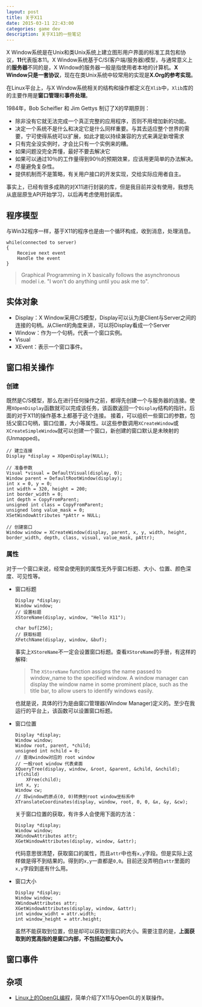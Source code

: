 ```yaml
---
layout: post
title: 关于X11
date: 2015-03-11 22:43:00
categories: game dev 
description: 关于X11的一些笔记
---
```



X Window系统是在Unix和类Unix系统上建立图形用户界面的标准工具包和协议，**11**代表版本11。X Window系统基于C/S(客户端/服务器)模型，与通常意义上的**服务器**不同的是，X Window的服务器一般是指使用者本地的计算机。**X Window只是一套协议**，现在在类Unix系统中较常用的实现是**X.Org的参考实现**。

在Linux平台上，与X Window系统相关的结构和操作都定义在`Xlib`中，`Xlib`库的的主要作用是**窗口管理**和**事件处理**。

1984年，Bob Scheifler 和 Jim Gettys 制订了X的早期原则：

- 除非没有它就无法完成一个真正完整的应用程序，否则不用增加新的功能。
- 决定一个系统不是什么和决定它是什么同样重要。与其去适应整个世界的需要，宁可使得系统可以扩展，如此才能以持续兼容的方式来满足新增需求
- 只有完全没实例时，才会比只有一个实例来的糟。
- 如果问题没完全弄懂，最好不要去解决它
- 如果可以通过10％的工作量得到90％的预期效果，应该用更简单的办法解决。
- 尽量避免复杂性。
- 提供机制而不是策略，有关用户接口的开发实现，交给实际应用者自主。

事实上，已经有很多成熟的对X11进行封装的库，但是我目前并没有使用，我想先从底层原生API开始学习，以后再考虑使用封装库。

## 程序模型
与Win32程序一样，基于X11的程序也是由一个循环构成，收到消息，处理消息。

```
while(connected to server)
{
    Receive next event
    Handle the event
}
```

>Graphical Programming in X basically follows the asynchronous model i.e. "I won't do anything until you ask me to".

## 实体对象

-   Display：X Window采用C/S模型，Display可以认为是Client与Server之间的连接的句柄。从Client的角度来讲，可以将Display看成一个Server
-   Window：作为一个句柄，代表一个窗口实例。
-   Visual
-   XEvent：表示一个窗口事件。


## 窗口相关操作

### 创建
既然是C/S模型，那么在进行任何操作之前，都得先创建一个与服务器的连接。使用`XOpenDisplay`函数就可以完成该任务，该函数返回一个`Display`结构的指针。后面的对于X11的操作基本上都基于这个连接。
接着，可以组织一些窗口的参数，包括父窗口句柄，窗口位置，大小等属性。以这些参数调用`XCreateWindow`或`XCreateSimpleWindow`就可以创建一个窗口，新创建的窗口默认是未映射的(Unmapped)。

```
// 建立连接
Display *display = XOpenDisplay(NULL);

// 准备参数
Visual *visual = DefaultVisual(display, 0);
Window parent = DefaultRootWindow(display);
int x = 0, y = 0;
int width = 320, height = 200;
int border_width = 0;
int depth = CopyFromParent;
unsigned int class = CopyFromParent;
unsigned long value_mask = 0;
XSetWindowAttributes *pAttr = NULL;

// 创建窗口
Window window = XCreateWindow(display, parent, x, y, width, height, border_width, depth, class, visual, value_mask, pAttr);
```

### 属性
对于一个窗口来说，经常会使用到的属性无外乎窗口标题、大小、位置、颜色深度、可见性等。

-   窗口标题
    
    ```
    Display *display;
    Window window;
    // 设置标题
    XStoreName(display, window, "Hello X11");

    char buf[256];
    // 获取标题
    XFetchName(display, window, &buf);
    ```
    事实上`XStoreName`不一定会设置窗口标题。查看`XStoreName`的手册，有这样的解释:

    > The `XStoreName` function assigns the name passed to window_name to the specified window.  A window manager can display the window name in some prominent place, such as the title bar, to allow users to identify windows easily.

    也就是说，具体的行为是由窗口管理器(Window Manager)定义的。至少在我运行的平台上，该函数可以设置窗口标题。

-   窗口位置
    
    ```
    Display *display;
    Window window;
    Window root, parent, *child;
    unsigned int nchild = 0;
    // 查询window对应的 root window
    // 一般root window 代表桌面
    XQueryTree(display, window, &root, &parent, &child, &nchild);
    if(child)
        XFree(child);
    int x, y;
    Window cw;
    // 将window的原点(0, 0)转换到root window坐标系中
    XTranslateCoordinates(display, window, root, 0, 0, &x, &y, &cw);
    ```
    关于窗口位置的获取，有许多人会使用下面的方法：

    ```
    Display *display;
    Window window;
    XWindowAttributes attr;
    XGetWindowAttributes(display, window, &attr);
    ```
    代码意思很清楚，获取窗口的属性，而且`attr`中也有`x,y`字段。但是实际上这样做是得不到结果的。得到的`x,y`一直都是`0,0`。目前还没弄明白`attr`里面的`x,y`字段到底有什么用。

-   窗口大小
    
    ```
    Display *display;
    Window window;
    XWindowAttributes attr;
    XGetWindowAttributes(display, window, &attr);
    int window_widht = attr.width;
    int window_height = attr.height;
    ```
    虽然不能获取到位置，但是却可以获取到窗口的大小。需要注意的是，**上面获取到的宽高指的是窗口内部，不包括边框大小。**

## 窗口事件


## 杂项

- [Linux上的OpenGL编程](https://www.opengl.org/wiki/OpenGL_in_Linux:_Programming "OpenGL in Linux: Programming")，简单介绍了X11与OpenGL的关联操作。
